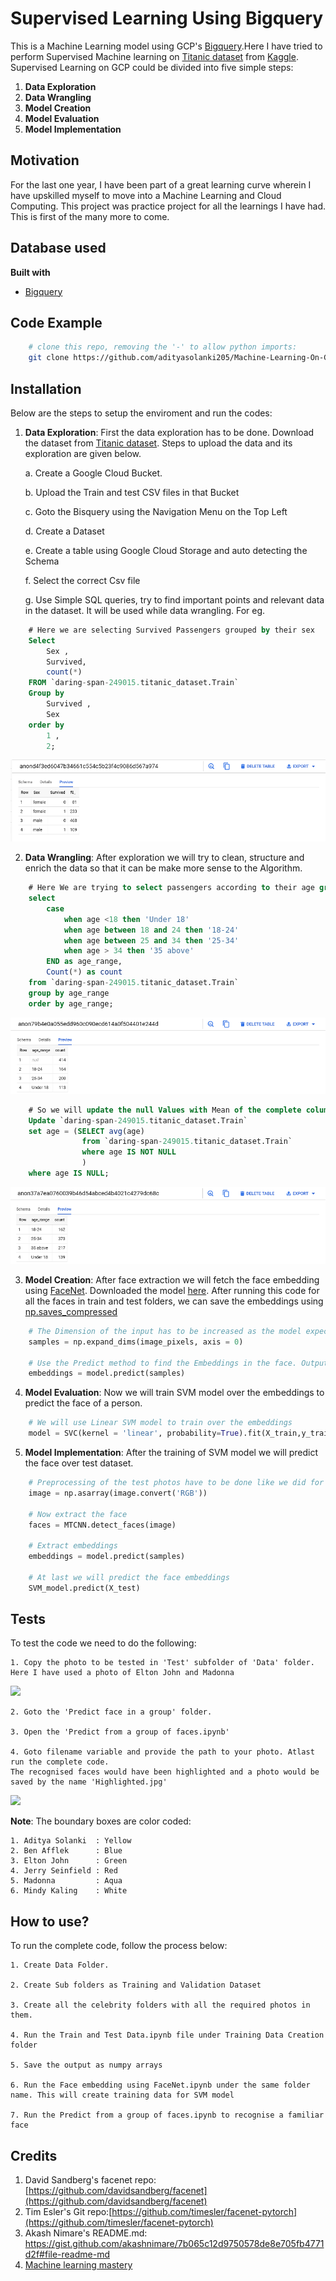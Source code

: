 # Supervised Learning Using Bigquery

This is a Machine Learning model using GCP's [Bigquery](https://cloud.google.com/bigquery-ml/docs/bigqueryml-intro).Here I have tried to perform Supervised Machine learning on [Titanic dataset](https://www.kaggle.com/c/titanic) from [Kaggle](https://www.kaggle.com/). Supervised Learning on GCP could be divided into five simple steps:

1. **Data Exploration**
2. **Data Wrangling**
3. **Model Creation**
4. **Model Evaluation**
5. **Model Implementation**


## Motivation
For the last one year, I have been part of a great learning curve wherein I have upskilled myself to move into a Machine Learning and Cloud Computing. This project was practice project for all the learnings I have had. This is first of the many more to come. 
 

## Database used

<b>Built with</b>
- [Bigquery](https://cloud.google.com/bigquery-ml/docs/bigqueryml-intro)


## Code Example

```bash
    # clone this repo, removing the '-' to allow python imports:
    git clone https://github.com/adityasolanki205/Machine-Learning-On-Google-Bigquery.git
```

## Installation

Below are the steps to setup the enviroment and run the codes:

1. **Data Exploration**: First the data exploration has to be done. Download the dataset from [Titanic dataset](https://www.kaggle.com/c/titanic). Steps to upload the data and its exploration are given below.
    
    a. Create a Google Cloud Bucket.
    
    b. Upload the Train and test CSV files in that Bucket
    
    c. Goto the Bisquery using the Navigation Menu on the Top Left
    
    d. Create a Dataset 
    
    e. Create a table using Google Cloud Storage and auto detecting the Schema
    
    f. Select the correct Csv file
    
    g. Use Simple SQL queries, try to find important points and relevant data in the dataset. 
       It will be used while data wrangling. For eg. 
       
```sql
    # Here we are selecting Survived Passengers grouped by their sex
    Select 
        Sex , 
        Survived,
        count(*)
    FROM `daring-span-249015.titanic_dataset.Train`
    Group by  
        Survived , 
        Sex
    order by 
        1 , 
        2;
```
![](Images/Sex_Survived.PNG)

2. **Data Wrangling**: After exploration we will try to clean, structure and enrich the data so that it can be make more sense to the Algorithm.


```sql
    # Here We are trying to select passengers according to their age group. 
    select 
        case
            when age <18 then 'Under 18'
            when age between 18 and 24 then '18-24'
            when age between 25 and 34 then '25-34'
            when age > 34 then '35 above'
        END as age_range, 
        Count(*) as count
    from `daring-span-249015.titanic_dataset.Train`
    group by age_range
    order by age_range;
```
![](Images/Age.PNG)

```sql
    # So we will update the null Values with Mean of the complete column
    Update `daring-span-249015.titanic_dataset.Train`
    set age = (SELECT avg(age)
                from `daring-span-249015.titanic_dataset.Train`
                where age IS NOT NULL
                )
    where age IS NULL;
```
![](Images/age_updated.PNG)

3. **Model Creation**: After face extraction we will fetch the face embedding using [FaceNet](https://github.com/davidsandberg/facenet). Downloaded the model [here](https://drive.google.com/drive/folders/1pwQ3H4aJ8a6yyJHZkTwtjcL4wYWQb7bn). After running this code for all the faces in train and test folders, we can save the embeddings using [np.saves_compressed](https://numpy.org/doc/stable/reference/generated/numpy.savez_compressed.html)

```python
    # The Dimension of the input has to be increased as the model expects input in the form (Sample size, 160, 160,3)
    samples = np.expand_dims(image_pixels, axis = 0)
    
    # Use the Predict method to find the Embeddings in the face. Output would be 1D vector of 128 embeddings of that face
    embeddings = model.predict(samples)
```

4. **Model Evaluation**:  Now we will train SVM model over the embeddings to predict the face of a person.

```python
    # We will use Linear SVM model to train over the embeddings
    model = SVC(kernel = 'linear', probability=True).fit(X_train,y_train)
```

5. **Model Implementation**: After the training of SVM model we will predict the face over test dataset.

```python
    # Preprocessing of the test photos have to be done like we did for Train and Validation photos
    image = np.asarray(image.convert('RGB'))
    
    # Now extract the face
    faces = MTCNN.detect_faces(image)
    
    # Extract embeddings
    embeddings = model.predict(samples)
    
    # At last we will predict the face embeddings
    SVM_model.predict(X_test)
```

## Tests
To test the code we need to do the following:

    1. Copy the photo to be tested in 'Test' subfolder of 'Data' folder. 
    Here I have used a photo of Elton John and Madonna
![](data/test/singers.jpg)
    
    2. Goto the 'Predict face in a group' folder.
    
    3. Open the 'Predict from a group of faces.ipynb'
    
    4. Goto filename variable and provide the path to your photo. Atlast run the complete code. 
    The recognised faces would have been highlighted and a photo would be saved by the name 'Highlighted.jpg'
![](output.jpg)

**Note**: The boundary boxes are color coded:

    1. Aditya Solanki  : Yellow
    2. Ben Afflek      : Blue   
    3. Elton John      : Green
    4. Jerry Seinfield : Red
    5. Madonna         : Aqua
    6. Mindy Kaling    : White
    
## How to use?
To run the complete code, follow the process below:

    1. Create Data Folder. 
    
    2. Create Sub folders as Training and Validation Dataset
    
    3. Create all the celebrity folders with all the required photos in them. 
    
    4. Run the Train and Test Data.ipynb file under Training Data Creation folder
    
    5. Save the output as numpy arrays
    
    6. Run the Face embedding using FaceNet.ipynb under the same folder name. This will create training data for SVM model
    
    7. Run the Predict from a group of faces.ipynb to recognise a familiar face

## Credits
1. David Sandberg's facenet repo: [https://github.com/davidsandberg/facenet](https://github.com/davidsandberg/facenet)
2. Tim Esler's Git repo:[https://github.com/timesler/facenet-pytorch](https://github.com/timesler/facenet-pytorch)
3. Akash Nimare's README.md: https://gist.github.com/akashnimare/7b065c12d9750578de8e705fb4771d2f#file-readme-md
4. [Machine learning mastery](https://machinelearningmastery.com/how-to-develop-a-face-recognition-system-using-facenet-in-keras-and-an-svm-classifier/)
